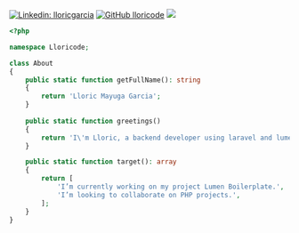 
[![Linkedin: lloricgarcia](https://img.shields.io/badge/-lloricgarcia-blue?style=flat-square&logo=Linkedin&logoColor=white&link=https://www.linkedin.com/in/lloricgarcia/)](https://www.linkedin.com/in/lloricgarcia/)
[![GitHub lloricode](https://img.shields.io/github/followers/lloricode?label=follow&style=social)](https://github.com/lloricode)
![](https://komarev.com/ghpvc/?username=lloricode)

```php
<?php

namespace Lloricode;

class About
{
    public static function getFullName(): string
    {
        return 'Lloric Mayuga Garcia';
    }
    
    public static function greetings()
    {
        return 'I\'m Lloric, a backend developer using laravel and lumen who love to discover new things.';
    }

    public static function target(): array
    {
        return [
            'I’m currently working on my project Lumen Boilerplate.',
            'I’m looking to collaborate on PHP projects.',
        ];
    }
}
```


